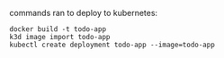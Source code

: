 commands ran to deploy to kubernetes:

```
docker build -t todo-app
k3d image import todo-app
kubectl create deployment todo-app --image=todo-app
```